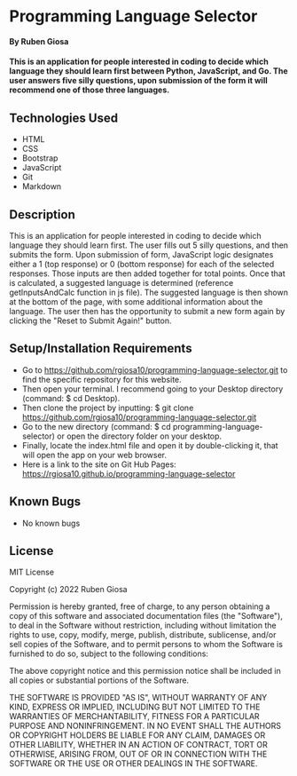 # Programming Language Selector

#### By Ruben Giosa

#### This is an application for people interested in coding to decide which language they should learn first between Python, JavaScript, and Go. The user answers five silly questions, upon submission of the form it will recommend one of those three languages.

## Technologies Used

* HTML
* CSS
* Bootstrap
* JavaScript
* Git
* Markdown

## Description

This is an application for people interested in coding to decide which language they should learn first. The user fills out 5 silly questions, and then submits the form. Upon submission of form, JavaScript logic designates either a 1 (top response) or 0 (bottom response) for each of the selected responses. Those inputs are then added together for total points. Once that is calculated, a suggested language is determined (reference getInputsAndCalc function in js file). The suggested language is then shown at the bottom of the page, with some additional information about the language. The user then has the opportunity to submit a new form again by clicking the "Reset to Submit Again!" button.

## Setup/Installation Requirements

* Go to https://github.com/rgiosa10/programming-language-selector.git to find the specific repository for this website.
* Then open your terminal. I recommend going to your Desktop directory (command: $ cd Desktop).
* Then clone the project by inputting: $ git clone https://github.com/rgiosa10/programming-language-selector.git
* Go to the new directory (command: $ cd programming-language-selector) or open the directory folder on your desktop.
* Finally, locate the index.html file and open it by double-clicking it, that will open the app on your web browser.
* Here is a link to the site on Git Hub Pages: https://rgiosa10.github.io/programming-language-selector

## Known Bugs

* No known bugs

## License

MIT License

Copyright (c) 2022 Ruben Giosa

Permission is hereby granted, free of charge, to any person obtaining a copy of this software and associated documentation files (the "Software"), to deal in the Software without restriction, including without limitation the rights to use, copy, modify, merge, publish, distribute, sublicense, and/or sell copies of the Software, and to permit persons to whom the Software is furnished to do so, subject to the following conditions:

The above copyright notice and this permission notice shall be included in all copies or substantial portions of the Software.

THE SOFTWARE IS PROVIDED "AS IS", WITHOUT WARRANTY OF ANY KIND, EXPRESS OR IMPLIED, INCLUDING BUT NOT LIMITED TO THE WARRANTIES OF MERCHANTABILITY, FITNESS FOR A PARTICULAR PURPOSE AND NONINFRINGEMENT. IN NO EVENT SHALL THE AUTHORS OR COPYRIGHT HOLDERS BE LIABLE FOR ANY CLAIM, DAMAGES OR OTHER LIABILITY, WHETHER IN AN ACTION OF CONTRACT, TORT OR OTHERWISE, ARISING FROM, OUT OF OR IN CONNECTION WITH THE SOFTWARE OR THE USE OR OTHER DEALINGS IN THE SOFTWARE.
